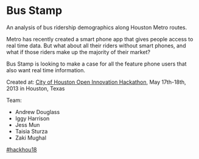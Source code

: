 Bus Stamp
===============================

An analysis of bus ridership demographics along Houston Metro routes.

Metro has recently created a smart phone app that gives people access to real time data. But what about all their riders without smart phones, and what if those riders make up the majority of their market?

Bus Stamp is looking to make a case for all the feature phone users that also want real time information.

Created at: [City of Houston Open Innovation Hackathon](https://www.hackerleague.org/hackathons/city-of-houston-open-innovation-hackathon), May 17th-18th, 2013 in Houston, Texas

Team:

* Andrew Douglass
* Iggy Harrison
* Jess Mun
* Taisia Sturza
* Zaki Mughal

[#hackhou18](https://www.hackerleague.org/hackathons/city-of-houston-open-innovation-hackathon/hacks/bus-stamp)
